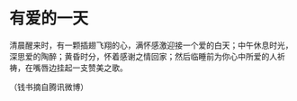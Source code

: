 # 有爱的一天

清晨醒来时，有一颗插翅飞翔的心，满怀感激迎接一个爱的白天；中午休息时光，深思爱的陶醉；黄昏时分，怀着感谢之情回家；然后临睡前为你心中所爱的人祈祷，在嘴唇边挂起一支赞美之歌。

（钱书摘自腾讯微博）